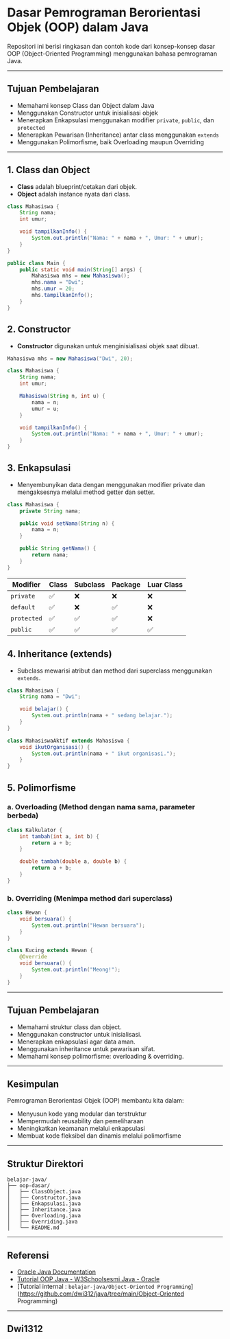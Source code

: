 # Dasar Pemrograman Berorientasi Objek (OOP) dalam Java

Repositori ini berisi ringkasan dan contoh kode dari konsep-konsep dasar OOP (Object-Oriented Programming) menggunakan bahasa pemrograman Java.

---

## Tujuan Pembelajaran

- Memahami konsep Class dan Object dalam Java
- Menggunakan Constructor untuk inisialisasi objek
- Menerapkan Enkapsulasi menggunakan modifier `private`, `public`, dan `protected`
- Menerapkan Pewarisan (Inheritance) antar class menggunakan `extends`
- Menggunakan Polimorfisme, baik Overloading maupun Overriding

---

## 1. Class dan Object

- **Class** adalah blueprint/cetakan dari objek.
- **Object** adalah instance nyata dari class.

```java
class Mahasiswa {
    String nama;
    int umur;

    void tampilkanInfo() {
        System.out.println("Nama: " + nama + ", Umur: " + umur);
    }
}

public class Main {
    public static void main(String[] args) {
        Mahasiswa mhs = new Mahasiswa();
        mhs.nama = "Dwi";
        mhs.umur = 20;
        mhs.tampilkanInfo();
    }
}

```

## 2. Constructor

- **Constructor** digunakan untuk menginisialisasi objek saat dibuat.

```java
Mahasiswa mhs = new Mahasiswa("Dwi", 20);

```
```java
class Mahasiswa {
    String nama;
    int umur;

    Mahasiswa(String n, int u) {
        nama = n;
        umur = u;
    }

    void tampilkanInfo() {
        System.out.println("Nama: " + nama + ", Umur: " + umur);
    }
}

```

## 3. Enkapsulasi

- Menyembunyikan data dengan menggunakan modifier private dan mengaksesnya melalui method getter dan setter.

```java
class Mahasiswa {
    private String nama;

    public void setNama(String n) {
        nama = n;
    }

    public String getNama() {
        return nama;
    }
}

```

| Modifier    | Class | Subclass | Package | Luar Class |
| ----------- | ----- | -------- | ------- | ---------- |
| `private`   | ✅     | ❌        | ❌       | ❌          |
| `default`   | ✅     | ❌        | ✅       | ❌          |
| `protected` | ✅     | ✅        | ✅       | ❌          |
| `public`    | ✅     | ✅        | ✅       | ✅          |

## 4. Inheritance (extends)

- Subclass mewarisi atribut dan method dari superclass menggunakan `extends`.

```java
class Mahasiswa {
    String nama = "Dwi";

    void belajar() {
        System.out.println(nama + " sedang belajar.");
    }
}

class MahasiswaAktif extends Mahasiswa {
    void ikutOrganisasi() {
        System.out.println(nama + " ikut organisasi.");
    }
}

```

## 5. Polimorfisme
### a. Overloading (Method dengan nama sama, parameter berbeda)

```java
class Kalkulator {
    int tambah(int a, int b) {
        return a + b;
    }

    double tambah(double a, double b) {
        return a + b;
    }
}

```

### b. Overriding (Menimpa method dari superclass)

```java
class Hewan {
    void bersuara() {
        System.out.println("Hewan bersuara");
    }
}

class Kucing extends Hewan {
    @Override
    void bersuara() {
        System.out.println("Meong!");
    }
}

```
---

## Tujuan Pembelajaran
- Memahami struktur class dan object.
- Menggunakan constructor untuk inisialisasi.
- Menerapkan enkapsulasi agar data aman.
- Menggunakan inheritance untuk pewarisan sifat.
- Memahami konsep polimorfisme: overloading & overriding.

---

## Kesimpulan
Pemrograman Berorientasi Objek (OOP) membantu kita dalam:
- Menyusun kode yang modular dan terstruktur
- Mempermudah reusability dan pemeliharaan
- Meningkatkan keamanan melalui enkapsulasi
- Membuat kode fleksibel dan dinamis melalui polimorfisme

---

## Struktur Direktori
```
belajar-java/
├── oop-dasar/
│   ├── ClassObject.java
│   ├── Constructor.java
│   ├── Enkapsulasi.java
│   ├── Inheritance.java
│   ├── Overloading.java
│   ├── Overriding.java
│   └── README.md

```

---

## Referensi
- [Oracle Java Documentation](https://docs.oracle.com/javase/tutorial/java/javaOO/methods.html)
- [Tutorial OOP Java - W3Schoolsesmi Java - Oracle](https://www.w3schools.com/java/java_oop.asp)
- [Tutorial internal : `belajar-java/Object-Oriented Programming`](https://github.com/dwi312/java/tree/main/Object-Oriented Programming)

---

## Dwi1312
